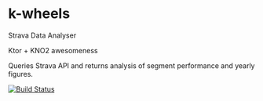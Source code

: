 # k-wheels
Strava Data Analyser

Ktor + KNO2 awesomeness

Queries Strava API and returns analysis of segment performance and yearly figures.

[![Build Status](https://travis-ci.org/legzo/k-wheels.svg?branch=master)](https://travis-ci.org/legzo/k-wheels)
